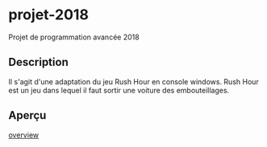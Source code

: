 # projet-2018
Projet de programmation avancée 2018

## Description
Il s'agit d'une adaptation du jeu Rush Hour en console windows. 
Rush Hour est un jeu dans lequel il faut sortir une voiture des embouteillages.

## Aperçu
[overview](https://github.com/GuillaumeCreusot/RushHourCMD/blob/master/game_overview.png)

